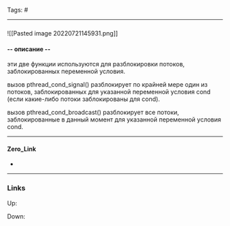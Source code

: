 Tags: #
***
###
![[Pasted image 20220721145931.png]]
#### --  описание --
эти две функции используются для разблокировки потоков, заблокированных переменной условия.

вызов pthread_cond_signal() разблокирует по крайней мере один из потоков, заблокированных для указанной переменной условия cond (если какие-либо потоки заблокированы для cond).

вызов pthread_cond_broadcast() разблокирует все потоки, заблокированные в данный момент для указанной переменной условия cond.

***
#### Zero_Link
- 
***
### Links
Up:

Down:


